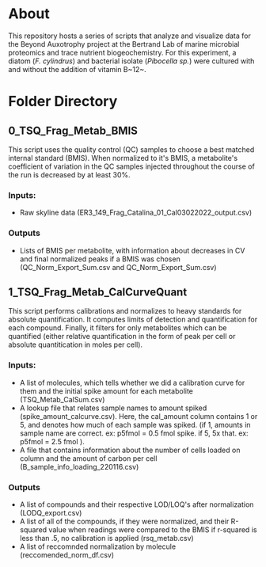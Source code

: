 # About

This repository hosts a series of scripts that analyze and visualize data for the Beyond Auxotrophy project at the Bertrand Lab of marine microbial proteomics and trace nutrient biogeochemistry. For this experiment, a diatom (*F. cylindrus*) and bacterial isolate (*Pibocella sp.*) were cultured with and without the addition of vitamin B~12~.

# Folder Directory

## 0_TSQ_Frag_Metab_BMIS

This script uses the quality control (QC) samples to choose a best matched internal standard (BMIS). When normalized to it's BMIS, a metabolite's coefficient of variation in the QC samples injected throughout the course of the run is decreased by at least 30%.

### Inputs:

-   Raw skyline data (ER3_149_Frag_Catalina_01_Cal03022022_output.csv)

### Outputs

-   Lists of BMIS per metabolite, with information about decreases in CV and final normalized peaks if a BMIS was chosen (QC_Norm_Export_Sum.csv and QC_Norm_Export_Sum.csv)

## 1_TSQ_Frag_Metab_CalCurveQuant

This script performs calibrations and normalizes to heavy standards for absolute quantification. It computes limits of detection and quantification for each compound. Finally, it filters for only metabolites which can be quantified (either relative quantification in the form of peak per cell or absolute quantitication in moles per cell).

### Inputs:

-   A list of molecules, which tells whether we did a calibration curve for them and the initial spike amount for each metabolite (TSQ_Metab_CalSum.csv)
-   A lookup file that relates sample names to amount spiked (spike_amount_calcurve.csv). Here, the cal_amount column contains 1 or 5, and denotes how much of each sample was spiked. (if 1, amounts in sample name are correct. ex: p5fmol = 0.5 fmol spike. if 5, 5x that. ex: p5fmol = 2.5 fmol ).
-   A file that contains information about the number of cells loaded on column and the amount of carbon per cell (B_sample_info_loading_220116.csv)

### Outputs

-   A list of compounds and their respective LOD/LOQ's after normalization (LODQ_export.csv)
-   A list of all of the compounds, if they were normalized, and their R-squared value when readings were compared to the BMIS if r-squared is less than .5, no calibration is applied (rsq_metab.csv)
-   A list of reccomnded normalization by molecule (reccomended_norm_df.csv)
